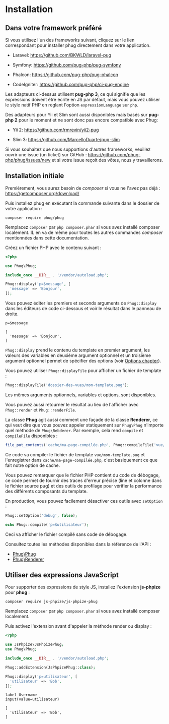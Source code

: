 # Installation

## Dans votre framework préféré

Si vous utilisez l'un des frameworks suivant, cliquez sur le lien
correspondant pour installer phug directement dans votre
application.

- Laravel: https://github.com/BKWLD/laravel-pug

- Symfony: https://github.com/pug-php/pug-symfony

- Phalcon: https://github.com/pug-php/pug-phalcon

- CodeIgniter: https://github.com/pug-php/ci-pug-engine

Les adapteurs ci-dessus utilisent **pug-php 3**, ce qui signifie que les
expressions doivent être écrite en JS par défaut, mais vous pouvez
utiliser le style natif PHP en règlant l'option `expressionLanguage`
sur `php`.

Des adapteurs pour Yii et Slim sont aussi disponibles mais basés sur
**pug-php 2** pour le moment et ne sont donc pas encore compatible
avec Phug:

- Yii 2: https://github.com/rmrevin/yii2-pug

- Slim 3: https://github.com/MarcelloDuarte/pug-slim

Si vous souhaitez que nous supportions d'autres frameworks, veuillez
ouvrir une issue (un ticket) sur GitHub :
https://github.com/phug-php/phug/issues/new et si votre issue reçoit
des vôtes, nous y travaillerons.

## Installation initiale

Premièrement, vous aurez besoin de *composer* si vous ne l'avez pas déjà :
https://getcomposer.org/download/

Puis installez phug en exécutant la commande suivante dans le dossier
de votre application :
```shell
composer require phug/phug
```

Remplacez `composer` par `php composer.phar` si vous avez installé
composer localement. IL en va de même pour toutes les autres commandes
*composer* mentionnées dans cette documentation.

Créez un fichier PHP avec le contenu suivant :
```php
<?php

use Phug\Phug;

include_once __DIR__ . '/vendor/autoload.php';

Phug::display('p=$message', [
  'message' => 'Bonjour',
]);
```

Vous pouvez éditer les premiers et seconds arguments de `Phug::display`
dans les éditeurs de code ci-dessous et voir le résultat dans le
panneau de droite.

```phug
p=$message
```
```vars
[
  'message' => 'Bonjour',
]
```

`Phug::display` prend le contenu du template en premier argument,
les valeurs des variables en deuxième argument optionnel et un
troisième argument optionnel permet de spécifier des options
(voir [Options chapter](#options)).

Vous pouvez utiliser `Phug::displayFile` pour afficher un fichier
de template :
```php
Phug::displayFile('dossier-des-vues/mon-template.pug');
```
Les mêmes arguments optionnels, variables et options, sont
disponibles.

Vous pouvez aussi retourner le résultat au lieu de l'afficher
avec `Phug::render` et `Phug::renderFile`.

La classe **Phug** agit aussi comment une façade de la classe
**Renderer**, ce qui veut dire que vous pouvez appeler statiquement
sur `Phug\Phug` n'importe quel méthode de `Phug\Rebderer`.
Par exemple, cela rend `compile` et `compileFile` disponibles :

```php
file_put_contents('cache/ma-page-compilée.php', Phug::compileFile('vue/mon-template.pug'));
```

Ce code va compiler le fichier de template `vue/mon-template.pug`
et l'enregistrer dans `cache/ma-page-compilée.php`, c'est basiquement
ce que fait notre option de cache.

Vous pouvez remarquer que le fichier PHP contient du code de débogage,
ce code permet de fournir des traces d'erreur précise (line et colonne
dans le fichier source pug) et des outils de profilage pour vérifier
la performance des différents composants du template.

En production, vous pouvez facilement désactiver ces outils avec
`setOption` :

```php
Phug::setOption('debug', false);

echo Phug::compile('p=$utilisateur');
```

Ceci va afficher le fichier compilé sans code de débogage.

Consultez toutes les méthodes disponibles dans la référence de l'API :
- [Phug\Phug](https://phug.selfbuild.fr/api/classes/Phug.Phug.html)
- [Phug\Renderer](https://phug.selfbuild.fr/api/classes/Phug.Renderer.html)

## Utiliser des expressions JavaScript

Pour supporter des expressions de style JS, installez l'extension
**js-phpize** pour **phug** :
```shell
composer require js-phpize/js-phpize-phug
```

Remplacez `composer` par `php composer.phar` si vous avez installé
composer localement.

Puis activez l'extension avant d'appeler la méthode render ou display :
```php
<?php

use JsPhpize\JsPhpizePhug;
use Phug\Phug;

include_once __DIR__ . '/vendor/autoload.php';

Phug::addExtension(JsPhpizePhug::class);

Phug::display('p=utilisateur', [
  'utilisateur' => 'Bob',
]);

```

```pug
label Username
input(value=utilisateur)
```
```vars
[
  'utilisateur' => 'Bob',
]
```
